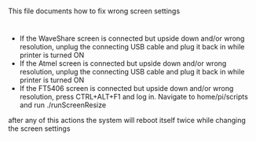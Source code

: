#
This file documents how to fix wrong screen settings
#

- If the WaveShare screen is connected but upside down and/or wrong resolution, unplug the connecting USB cable and plug it back in while printer is turned ON
- If the Atmel screen is connected but upside down and/or wrong resolution, unplug the connecting USB cable and plug it back in while printer is turned ON
- If the FT5406 screen is connected but upside down and/or wrong resolution, press CTRL+ALT+F1 and log in. Navigate to home/pi/scripts and run ./runScreenResize

after any of this actions the system will reboot itself twice while changing the screen settings
